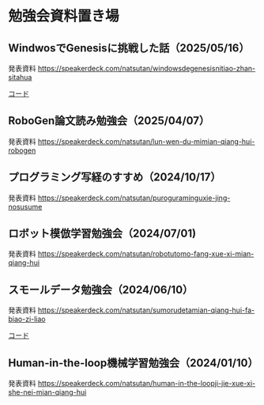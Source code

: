 # 勉強会資料置き場

## WindwosでGenesisに挑戦した話（2025/05/16）
発表資料
https://speakerdeck.com/natsutan/windowsdegenesisnitiao-zhan-sitahua

[コード](https://github.com/natsutan/WorkshopHub/tree/main/genesis)

## RoboGen論文読み勉強会（2025/04/07）
発表資料
https://speakerdeck.com/natsutan/lun-wen-du-mimian-qiang-hui-robogen

## プログラミング写経のすすめ（2024/10/17）
発表資料
https://speakerdeck.com/natsutan/puroguraminguxie-jing-nosusume

## ロボット模倣学習勉強会（2024/07/01)

発表資料
https://speakerdeck.com/natsutan/robotutomo-fang-xue-xi-mian-qiang-hui


## スモールデータ勉強会（2024/06/10）

発表資料
https://speakerdeck.com/natsutan/sumorudetamian-qiang-hui-fa-biao-zi-liao

[コード](https://github.com/natsutan/WorkshopHub/tree/main/Smalldata)

## Human-in-the-loop機械学習勉強会（2024/01/10）

発表資料
https://speakerdeck.com/natsutan/human-in-the-loopji-jie-xue-xi-she-nei-mian-qiang-hui
